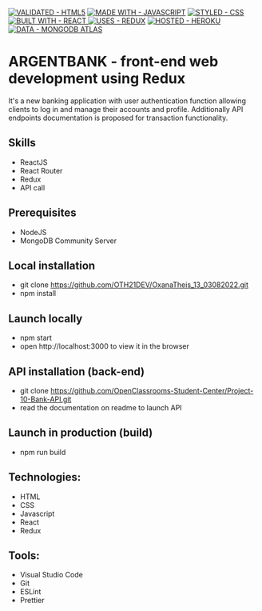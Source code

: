 [![VALIDATED - HTML5](https://img.shields.io/badge/VALIDATED-HTML5-A8000E?style=for-the-badge)](https://) [![MADE WITH - JAVASCRIPT](https://img.shields.io/badge/MADE_WITH-JAVASCRIPT-1D75C2?style=for-the-badge)](https://) [![STYLED - CSS](https://img.shields.io/badge/STYLED-CSS-E034BE?style=for-the-badge)](https://) [![BUILT WITH - REACT](https://img.shields.io/badge/BUILT_WITH-REACT-4F28B0?style=for-the-badge) ](https://)[![USES - REDUX](https://img.shields.io/badge/USES-REDUX-00bc77?style=for-the-badge)](https://) [![HOSTED - HEROKU](https://img.shields.io/badge/HOSTED-HEROKU-2ea49f?style=for-the-badge)](https://) [![DATA - MONGODB ATLAS](https://img.shields.io/badge/DATA-MONGODB_ATLAS-116149?style=for-the-badge)](https://)



# ARGENTBANK - front-end web development using Redux

It's a new banking application with user authentication function allowing clients to log in and manage their accounts and profile.
Additionally API endpoints documentation is proposed for transaction functionality.

## Skills

- ReactJS
- React Router
- Redux
- API call


## Prerequisites

- NodeJS
- MongoDB Community Server

## Local installation

- git clone https://github.com/OTH21DEV/OxanaTheis_13_03082022.git
- npm install

## Launch locally

- npm start
- open http://localhost:3000 to view it in the browser

## API installation (back-end) 

- git clone https://github.com/OpenClassrooms-Student-Center/Project-10-Bank-API.git
- read the documentation on readme to launch API 

## Launch in production (build)

- npm run build

## Technologies:

- HTML
- CSS 
- Javascript
- React
- Redux

## Tools:

- Visual Studio Code
- Git 
- ESLint
- Prettier


